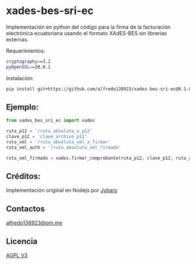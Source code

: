 # xades-bes-sri-ec

Implementación en python del código para la firma de la facturación electrónica ecuatoriana usando el formato XAdES-BES sin librerias externas.

Requerimientos:

```bash
cryptography==3.2
pyOpenSSL==20.0.1
```

Instalación:
```bash
pip install git+https://github.com/alfredo138923/xades-bes-sri-ec@0.1.0
```

## Ejemplo:
```python
from xades_bes_sri_ec import xades

ruta_p12 = '/ruta_absoluta_a_p12'
clave_p12 = 'clave_archivo_p12'
ruta_xml = '/ruta_absoluta_xml_a_firmar'
ruta_xml_auth = '/ruta_absoluta_xml_firmado'

ruta_xml_firmado = xades.firmar_comprobante(ruta_p12, clave_p12, ruta_xml, ruta_xml_auth)

```

## Créditos:
Implementación original en Nodejs por
[Jybaro](https://www.jybaro.com/blog/firma-electronica-de-factura-electronica/)

## Contactos
alfredo138923@pm.me

## Licencia
[AGPL V3](https://choosealicense.com/licenses/agpl-3.0/)